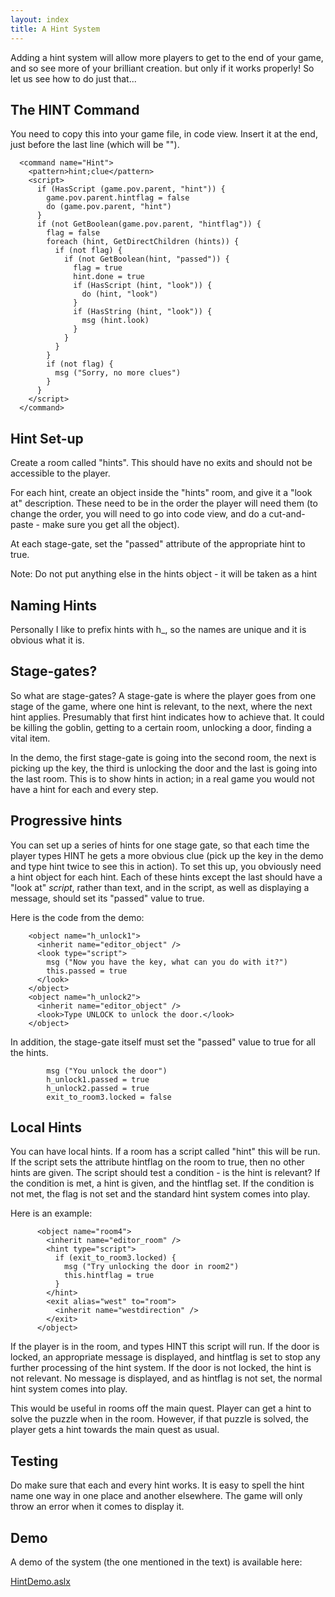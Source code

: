```yaml
---
layout: index
title: A Hint System
---
```


Adding a hint system will allow more players to get to the end of your game, and so see more of your brilliant creation. but only if it works properly! So let us see how to do just that...

The HINT Command
----------------

You need to copy this into your game file, in code view. Insert it at the end, just before the last line (which will be "</aslx>").

      <command name="Hint">
        <pattern>hint;clue</pattern>
        <script>
          if (HasScript (game.pov.parent, "hint")) {
            game.pov.parent.hintflag = false
            do (game.pov.parent, "hint")
          }
          if (not GetBoolean(game.pov.parent, "hintflag")) {
            flag = false
            foreach (hint, GetDirectChildren (hints)) {
              if (not flag) {
                if (not GetBoolean(hint, "passed")) {
                  flag = true
                  hint.done = true
                  if (HasScript (hint, "look")) {
                    do (hint, "look")
                  }
                  if (HasString (hint, "look")) {
                    msg (hint.look)
                  }
                }
              }
            }
            if (not flag) {
              msg ("Sorry, no more clues")
            }
          }
        </script>
      </command>

Hint Set-up
-----------

Create a room called "hints". This should have no exits and should not be accessible to the player.

For each hint, create an object inside the "hints" room, and give it a "look at" description. These need to be in the order the player will need them (to change the order, you will need to go into code view, and do a cut-and-paste - make sure you get all the object).

At each stage-gate, set the "passed" attribute of the appropriate hint to true.

Note: Do not put anything else in the hints object - it will be taken as a hint

Naming Hints
------------

Personally I like to prefix hints with h\_, so the names are unique and it is obvious what it is.

Stage-gates?
------------

So what are stage-gates? A stage-gate is where the player goes from one stage of the game, where one hint is relevant, to the next, where the next hint applies. Presumably that first hint indicates how to achieve that. It could be killing the goblin, getting to a certain room, unlocking a door, finding a vital item.

In the demo, the first stage-gate is going into the second room, the next is picking up the key, the third is unlocking the door and the last is going into the last room. This is to show hints in action; in a real game you would not have a hint for each and every step.

Progressive hints
-----------------

You can set up a series of hints for one stage gate, so that each time the player types HINT he gets a more obvious clue (pick up the key in the demo and type hint twice to see this in action). To set this up, you obviously need a hint object for each hint. Each of these hints except the last should have a "look at" *script*, rather than text, and in the script, as well as displaying a message, should set its "passed" value to true.

Here is the code from the demo:

        <object name="h_unlock1">
          <inherit name="editor_object" />
          <look type="script">
            msg ("Now you have the key, what can you do with it?")
            this.passed = true
          </look>
        </object>
        <object name="h_unlock2">
          <inherit name="editor_object" />
          <look>Type UNLOCK to unlock the door.</look>
        </object>

In addition, the stage-gate itself must set the "passed" value to true for all the hints.

            msg ("You unlock the door")
            h_unlock1.passed = true
            h_unlock2.passed = true
            exit_to_room3.locked = false

Local Hints
-----------

You can have local hints. If a room has a script called "hint" this will be run. If the script sets the attribute hintflag on the room to true, then no other hints are given. The script should test a condition - is the hint is relevant? If the condition is met, a hint is given, and the hintflag set. If the condition is not met, the flag is not set and the standard hint system comes into play.

Here is an example:

          <object name="room4">
            <inherit name="editor_room" />
            <hint type="script">
              if (exit_to_room3.locked) {
                msg ("Try unlocking the door in room2")
                this.hintflag = true
              }
            </hint>
            <exit alias="west" to="room">
              <inherit name="westdirection" />
            </exit>
          </object>

If the player is in the room, and types HINT this script will run. If the door is locked, an appropriate message is displayed, and hintflag is set to stop any further processing of the hint system. If the door is not locked, the hint is not relevant. No message is displayed, and as hintflag is not set, the normal hint system comes into play.

This would be useful in rooms off the main quest. Player can get a hint to solve the puzzle when in the room. However, if that puzzle is solved, the player gets a hint towards the main quest as usual.

Testing
-------

Do make sure that each and every hint works. It is easy to spell the hint name one way in one place and another elsewhere. The game will only throw an error when it comes to display it.

Demo
----

A demo of the system (the one mentioned in the text) is available here:

[HintDemo.aslx]({{site.baseurl}/files/HintDemo.aslx)
